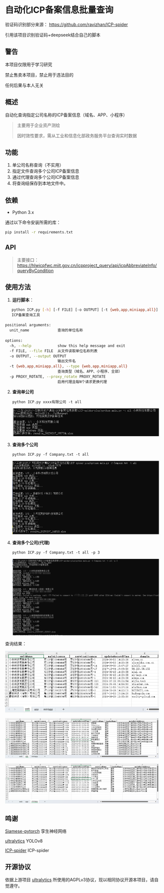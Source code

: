 # 自动化ICP备案信息批量查询

验证码识别部分来源：
https://github.com/ravizhan/ICP-spider

引用该项目识别验证码+deepseek结合自己的脚本

## 警告

本项目仅限用于学习研究

禁止售卖本项目，禁止用于违法目的

任何后果与本人无关

## 概述

自动化查询指定公司名称的ICP备案信息（域名、APP、小程序）

> 主要用于企业资产测绘
>
> 因时效性要求，需从工业和信息化部政务服务平台查询实时数据



## 功能

1. 单公司名称查询（不实用）
2. 指定文件查询多个公司ICP备案信息
3. 通过代理查询多个公司ICP备案信息
5. 将查询结保存到本地文件中。

## 依赖

- Python 3.x

通过以下命令安装所需的库：

```bash
pip install -r requirements.txt
```

## API

> 主要接口：https://hlwicpfwc.miit.gov.cn/icpproject_query/api/icpAbbreviateInfo/queryByCondition

## 使用方法

1. **运行脚本**：

```bash
   python ICP.py [-h] [-f FILE] [-o OUTPUT] [-t {web,app,miniapp,all}] [-p PROXY_ROTATE] [unit_name]
   ICP备案查询工具

positional arguments:
  unit_name             查询的单位名称

options:
  -h, --help            show this help message and exit
  -f FILE, --file FILE  从文件读取单位名称列表
  -o OUTPUT, --output OUTPUT
                        输出文件名
  -t {web,app,miniapp,all}, --type {web,app,miniapp,all}
                        查询类型（域名、APP、小程序、全部）
  -p PROXY_ROTATE, --proxy_rotate PROXY_ROTATE
                        启用代理且每N个请求更换代理
```

2. **查询单公司**

   ```
   python ICP.py xxxx有限公司 -t all
   ```

   ![image-20250307095804070](README/image-20250307095804070.png)

3. **查询多个公司**

   ```
   python ICP.py -f Company.txt -t all
   ```

   ![image-20250307144602990](README/image-20250307144602990.png)

4. **查询多个公司(代理)**

   ```
   python ICP.py -f Company.txt -t all -p 3
   ```

   ![image-20250307153003647](README/image-20250307153003647.png)


查询结果：

![image-20250224165133597](./README/image-20250224165133597.png)

![image-20250224165144945](./README/image-20250224165144945.png)

![image-20250224165202304](./README/image-20250224165202304.png)

## 鸣谢



[Siamese-pytorch](https://github.com/bubbliiiing/Siamese-pytorch) 孪生神经网络

[ultralytics](https://github.com/ultralytics/ultralytics) YOLOv8

[ICP-spider](https://github.com/ravizhan/ICP-spider) ICP-spider



## 开源协议



依据上游项目 [ultralytics](https://github.com/ultralytics/ultralytics) 所使用的AGPLv3协议，现以相同协议开源本项目，请自觉遵守。
